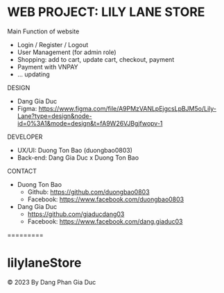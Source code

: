 WEB PROJECT: LILY LANE STORE
=========
Main Function of website
- Login / Register / Logout
- User Management (for admin role)
- Shopping: add to cart, update cart, checkout, payment
- Payment with VNPAY
- ... updating

DESIGN
- Dang Gia Duc
- Figma: https://www.figma.com/file/A9PMzVANLpEjgcsLpBJM5o/Lily-Lane?type=design&node-id=0%3A1&mode=design&t=fA9W26VJBgjfwopv-1

DEVELOPER
- UX/UI: Duong Ton Bao (duongbao0803)
- Back-end: Dang Gia Duc x Duong Ton Bao

CONTACT
- Duong Ton Bao
  + Github: https://github.com/duongbao0803
  + Facebook: https://www.facebook.com/duongbao0803
- Dang Gia Duc
  + https://github.com/giaducdang03
  + Facebook: https://www.facebook.com/dang.giaduc03
  
=========
# lilylaneStore
© 2023 By Dang Phan Gia Duc
